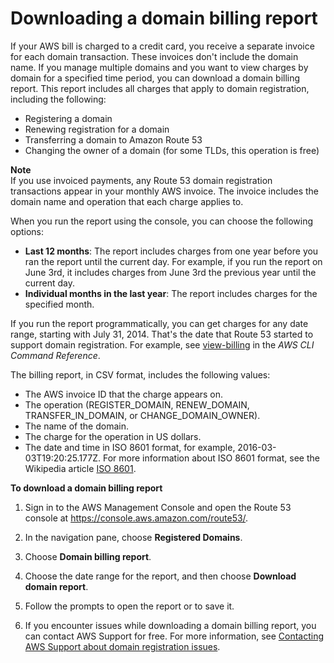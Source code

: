 # Downloading a domain billing report<a name="domain-billing-report"></a>

If your AWS bill is charged to a credit card, you receive a separate invoice for each domain transaction\. These invoices don't include the domain name\. If you manage multiple domains and you want to view charges by domain for a specified time period, you can download a domain billing report\. This report includes all charges that apply to domain registration, including the following:
+ Registering a domain
+ Renewing registration for a domain
+ Transferring a domain to Amazon Route 53
+ Changing the owner of a domain \(for some TLDs, this operation is free\)

**Note**  
If you use invoiced payments, any Route 53 domain registration transactions appear in your monthly AWS invoice\. The invoice includes the domain name and operation that each charge applies to\.

When you run the report using the console, you can choose the following options:
+ **Last 12 months**: The report includes charges from one year before you ran the report until the current day\. For example, if you run the report on June 3rd, it includes charges from June 3rd the previous year until the current day\.
+ **Individual months in the last year**: The report includes charges for the specified month\.

If you run the report programmatically, you can get charges for any date range, starting with July 31, 2014\. That's the date that Route 53 started to support domain registration\. For example, see [view\-billing](https://docs.aws.amazon.com/cli/latest/reference/route53domains/view-billing.html) in the *AWS CLI Command Reference*\.

The billing report, in CSV format, includes the following values:
+ The AWS invoice ID that the charge appears on\.
+ The operation \(REGISTER\_DOMAIN, RENEW\_DOMAIN, TRANSFER\_IN\_DOMAIN, or CHANGE\_DOMAIN\_OWNER\)\.
+ The name of the domain\.
+ The charge for the operation in US dollars\.
+ The date and time in ISO 8601 format, for example, 2016\-03\-03T19:20:25\.177Z\. For more information about ISO 8601 format, see the Wikipedia article [ISO 8601](https://en.wikipedia.org/wiki/ISO_8601)\.<a name="domain-billing-report-procedure"></a>

**To download a domain billing report**

1. Sign in to the AWS Management Console and open the Route 53 console at [https://console\.aws\.amazon\.com/route53/](https://console.aws.amazon.com/route53/)\.

1. In the navigation pane, choose **Registered Domains**\.

1. Choose **Domain billing report**\.

1. Choose the date range for the report, and then choose **Download domain report**\.

1. Follow the prompts to open the report or to save it\.

1. If you encounter issues while downloading a domain billing report, you can contact AWS Support for free\. For more information, see [Contacting AWS Support about domain registration issues](domain-contact-support.md)\.